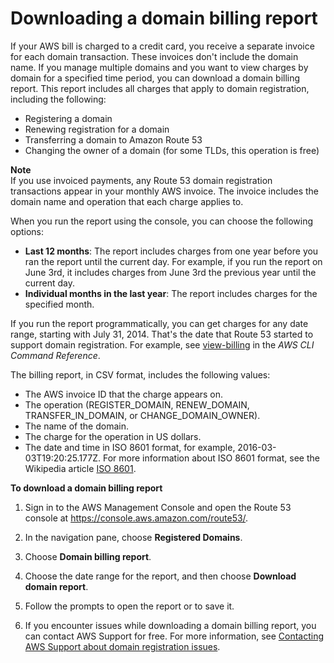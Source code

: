 # Downloading a domain billing report<a name="domain-billing-report"></a>

If your AWS bill is charged to a credit card, you receive a separate invoice for each domain transaction\. These invoices don't include the domain name\. If you manage multiple domains and you want to view charges by domain for a specified time period, you can download a domain billing report\. This report includes all charges that apply to domain registration, including the following:
+ Registering a domain
+ Renewing registration for a domain
+ Transferring a domain to Amazon Route 53
+ Changing the owner of a domain \(for some TLDs, this operation is free\)

**Note**  
If you use invoiced payments, any Route 53 domain registration transactions appear in your monthly AWS invoice\. The invoice includes the domain name and operation that each charge applies to\.

When you run the report using the console, you can choose the following options:
+ **Last 12 months**: The report includes charges from one year before you ran the report until the current day\. For example, if you run the report on June 3rd, it includes charges from June 3rd the previous year until the current day\.
+ **Individual months in the last year**: The report includes charges for the specified month\.

If you run the report programmatically, you can get charges for any date range, starting with July 31, 2014\. That's the date that Route 53 started to support domain registration\. For example, see [view\-billing](https://docs.aws.amazon.com/cli/latest/reference/route53domains/view-billing.html) in the *AWS CLI Command Reference*\.

The billing report, in CSV format, includes the following values:
+ The AWS invoice ID that the charge appears on\.
+ The operation \(REGISTER\_DOMAIN, RENEW\_DOMAIN, TRANSFER\_IN\_DOMAIN, or CHANGE\_DOMAIN\_OWNER\)\.
+ The name of the domain\.
+ The charge for the operation in US dollars\.
+ The date and time in ISO 8601 format, for example, 2016\-03\-03T19:20:25\.177Z\. For more information about ISO 8601 format, see the Wikipedia article [ISO 8601](https://en.wikipedia.org/wiki/ISO_8601)\.<a name="domain-billing-report-procedure"></a>

**To download a domain billing report**

1. Sign in to the AWS Management Console and open the Route 53 console at [https://console\.aws\.amazon\.com/route53/](https://console.aws.amazon.com/route53/)\.

1. In the navigation pane, choose **Registered Domains**\.

1. Choose **Domain billing report**\.

1. Choose the date range for the report, and then choose **Download domain report**\.

1. Follow the prompts to open the report or to save it\.

1. If you encounter issues while downloading a domain billing report, you can contact AWS Support for free\. For more information, see [Contacting AWS Support about domain registration issues](domain-contact-support.md)\.